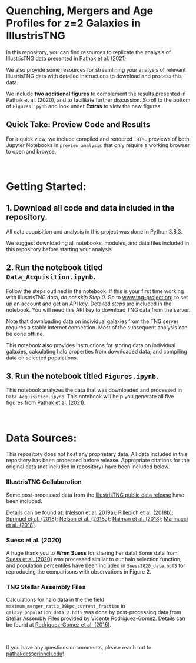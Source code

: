 # Quenching, Mergers and Age Profiles for z=2 Galaxies in IllustrisTNG

In this repository, you can find resources to replicate the analysis of IllustrisTNG data presented in [Pathak et al. (2021)](https://arxiv.org/abs/2105.02234).

We also provide some resources for streamlining your analysis of relevant IllustrisTNG data with detailed instructions to download and process this data. 

We include **two additional figures** to complement the results presented in Pathak et al. (2020), and to facilitate further discussion. Scroll to the bottom of `Figures.ipynb` and look under **Extras** to view the new figures.

## Quick Take: Preview Code and Results

For a quick view, we include compiled and rendered `.HTML` previews of both Jupyter Notebooks in `preview_analysis` that only require a working browser to open and browse.

<br />

# Getting Started:

## 1. Download all code and data included in the repository.

All data acquisition and analysis in this project was done in Python 3.8.3. 

We suggest downloading all notebooks, modules, and data files included in this repository before starting your analysis.  

## 2. Run the notebook titled `Data_Acquisition.ipynb`.

Follow the steps outlined in the notebook. If this is your first time working with IllustrisTNG data, *do not skip Step 0.* 
Go to  www.tng-project.org to set up an account and get an API key. Detailed steps are included in the notebook. You will need this API key to download TNG data from the server.

Note that downloading data on individual galaxies from the TNG server requires a stable internet connection. Most of the subsequent analysis can be done offline.

This notebook also provides instructions for storing data on individual galaxies, calculating halo properties from downloaded data, and compiling data on selected populations.

## 3. Run the notebook titled `Figures.ipynb`.

This notebook analyzes the data that was downloaded and processed in `Data_Acquisition.ipynb`. 
This notebook will help you generate all five figures from [Pathak et al. (2021)](https://arxiv.org/abs/2105.02234).

<br />

# Data Sources:
This repository does not host any proprietary data. All data included in this repository has been processed before release. Appropriate citations for the original data (not included in repository) have been included below.

### IllustrisTNG Collaboration
Some post-processed data from the [IllustrisTNG public data release](https://www.tng-project.org/data/docs/background/#sec4) have been included.

Details can be found at:
  [(Nelson et al. 2019a)](http://arxiv.org/abs/1812.05609);
  [Pillepich et al. (2018b)](https://arxiv.org/abs/1707.03406);
  [Springel et al. (2018)](https://arxiv.org/abs/1707.03397);
  [Nelson et al. (2018a)](https://arxiv.org/abs/1707.03395);
  [Naiman et al. (2018)](https://arxiv.org/abs/1707.03401);
  [Marinacci et al. (2018)](https://arxiv.org/abs/1707.03396).

### Suess et al. (2020)
A huge thank you to **Wren Suess** for sharing her data!
Some data from [Suess et al. (2020)](https://ui.adsabs.harvard.edu/abs/2020ApJ...899L..26S/abstract) was processed similar to our halo selection function, and population percentiles have been included in `Suess2020_data.hdf5` for reproducing the comparisons with observations in Figure 2. 

### TNG Stellar Assembly Files
Calculations for halo data in the the field `maximum_merger_ratio_30kpc_current_fraction` in `galaxy_population_data_2.hdf5` was done by post-processing data from Stellar Assembly Files provided by Vicente Rodriguez-Gomez. Details can be found at [Rodriguez-Gomez et al. (2016)](https://ui.adsabs.harvard.edu/abs/2016MNRAS.458.2371R/abstract).

<br />

If you have any questions or comments, please reach out to pathakde@grinnell.edu!
